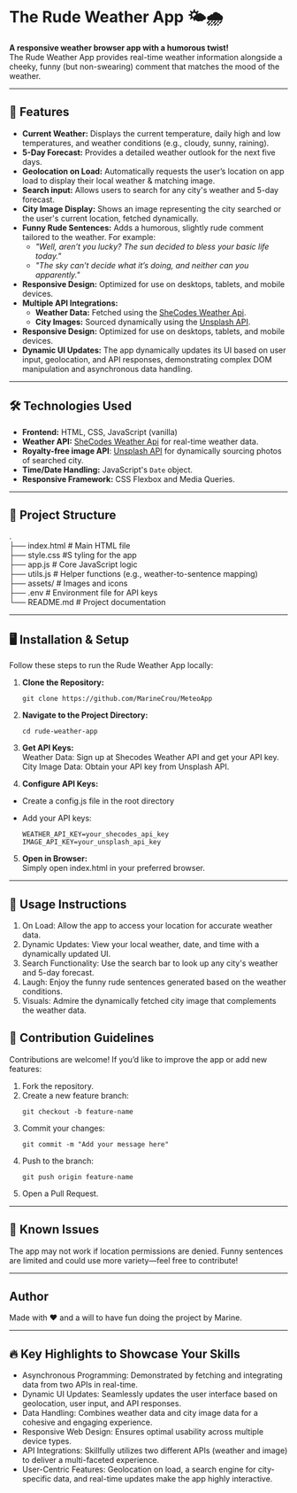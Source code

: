 # The Rude Weather App 🌤️🌧️

**A responsive weather browser app with a humorous twist!**  
The Rude Weather App provides real-time weather information alongside a cheeky, funny (but non-swearing) comment that matches the mood of the weather.

---

## 🚀 Features

- **Current Weather:** Displays the current temperature, daily high and low temperatures, and weather conditions (e.g., cloudy, sunny, raining).
- **5-Day Forecast:** Provides a detailed weather outlook for the next five days.
- **Geolocation on Load:** Automatically requests the user’s location on app load to display their local weather & matching image.
- **Search input:** Allows users to search for any city's weather and 5-day forecast.
- **City Image Display:** Shows an image representing the city searched or the user's current location, fetched dynamically.
- **Funny Rude Sentences:** Adds a humorous, slightly rude comment tailored to the weather. For example:
  - _"Well, aren’t you lucky? The sun decided to bless your basic life today."_
  - _"The sky can’t decide what it’s doing, and neither can you apparently."_
- **Responsive Design:** Optimized for use on desktops, tablets, and mobile devices.
- **Multiple API Integrations:**
  - **Weather Data:** Fetched using the [SheCodes Weather Api](https://www.shecodes.io/learn/apis/weather).
  - **City Images:** Sourced dynamically using the [Unsplash API](https://unsplash.com/documentation).
- **Responsive Design:** Optimized for use on desktops, tablets, and mobile devices.
- **Dynamic UI Updates:** The app dynamically updates its UI based on user input, geolocation, and API responses, demonstrating complex DOM manipulation and asynchronous data handling.

---

## 🛠️ Technologies Used

- **Frontend:** HTML, CSS, JavaScript (vanilla)
- **Weather API:** [SheCodes Weather Api](https://www.shecodes.io/learn/apis/weather) for real-time weather data.
- **Royalty-free image API**: [Unsplash API](https://unsplash.com/documentation) for dynamically sourcing photos of searched city.
- **Time/Date Handling:** JavaScript's `Date` object.
- **Responsive Framework:** CSS Flexbox and Media Queries.

---

## 📂 Project Structure

.<br>
├── index.html # Main HTML file <br>
├── style.css #S tyling for the app <br>
├── app.js # Core JavaScript logic <br>
├── utils.js # Helper functions (e.g., weather-to-sentence mapping) <br>
├── assets/ # Images and icons <br>
├── .env # Environment file for API keys<br>
└── README.md # Project documentation

---

## 🖥️ Installation & Setup

Follow these steps to run the Rude Weather App locally:

1. **Clone the Repository:**
   ```
   git clone https://github.com/MarineCrou/MeteoApp
   ```
2. **Navigate to the Project Directory:**
   ```
   cd rude-weather-app
   ```
3. **Get API Keys:**
   <br> Weather Data: Sign up at Shecodes Weather API and get your API key.
   <br> City Image Data: Obtain your API key from Unsplash API.

4. **Configure API Keys:**

- Create a config.js file in the root directory
- Add your API keys:

  ```
  WEATHER_API_KEY=your_shecodes_api_key
  IMAGE_API_KEY=your_unsplash_api_key
  ```

5. **Open in Browser:**<br>
   Simply open index.html in your preferred browser.

---

## 🌟 Usage Instructions

1. On Load: Allow the app to access your location for accurate weather data.
2. Dynamic Updates: View your local weather, date, and time with a dynamically updated UI.
3. Search Functionality: Use the search bar to look up any city's weather and 5-day forecast.
4. Laugh: Enjoy the funny rude sentences generated based on the weather conditions.
5. Visuals: Admire the dynamically fetched city image that complements the weather data.

## 🧩 Contribution Guidelines

Contributions are welcome! If you’d like to improve the app or add new features:

1. Fork the repository.
2. Create a new feature branch:
   ```
   git checkout -b feature-name
   ```
3. Commit your changes:
   ```
   git commit -m "Add your message here"
   ```
4. Push to the branch:
   ```
   git push origin feature-name
   ```
5. Open a Pull Request.

---

## 🐛 Known Issues

The app may not work if location permissions are denied.
Funny sentences are limited and could use more variety—feel free to contribute!

---

## Author

Made with ❤️ and a will to have fun doing the project by Marine.

---

## 🔥 Key Highlights to Showcase Your Skills

- Asynchronous Programming: Demonstrated by fetching and integrating data from two APIs in real-time.
- Dynamic UI Updates: Seamlessly updates the user interface based on geolocation, user input, and API responses.
- Data Handling: Combines weather data and city image data for a cohesive and engaging experience.
- Responsive Web Design: Ensures optimal usability across multiple device types.
- API Integrations: Skillfully utilizes two different APIs (weather and image) to deliver a multi-faceted experience.
- User-Centric Features: Geolocation on load, a search engine for city-specific data, and real-time updates make the app highly interactive.
